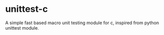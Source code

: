 # unittest-c
A simple fast based macro unit testing module for c, inspired from python unittest module.
